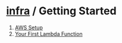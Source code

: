 # [infra](../README.md) / Getting Started
1. [AWS Setup](./aws_setup.md)
2. [Your First Lambda Function](./your_first_lambda_function.md)
